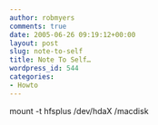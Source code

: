 ```yaml
---
author: robmyers
comments: true
date: 2005-06-26 09:19:12+00:00
layout: post
slug: note-to-self
title: Note To Self…
wordpress_id: 544
categories:
- Howto
---
```


mount -t hfsplus /dev/hdaX /macdisk  


